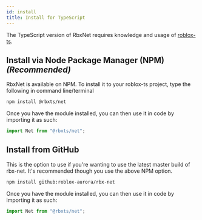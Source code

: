 ```yaml
---
id: install
title: Install for TypeScript
---
```

The TypeScript version of RbxNet requires knowledge and usage of [roblox-ts](https://roblox-ts.com).

## Install via Node Package Manager (NPM)  _(Recommended)_
RbxNet is available on NPM. To install it to your roblox-ts project, type the following in command line/terminal

```bash
npm install @rbxts/net
```
Once you have the module installed, you can then use it in code by importing it as such:
```ts
import Net from "@rbxts/net";
```

## Install from GitHub
This is the option to use if you're wanting to use the latest master build of rbx-net. It's recommended though you use the above NPM option.

```bash
npm install github:roblox-aurora/rbx-net
```
Once you have the module installed, you can then use it in code by importing it as such:
```ts
import Net from "@rbxts/net";
```
